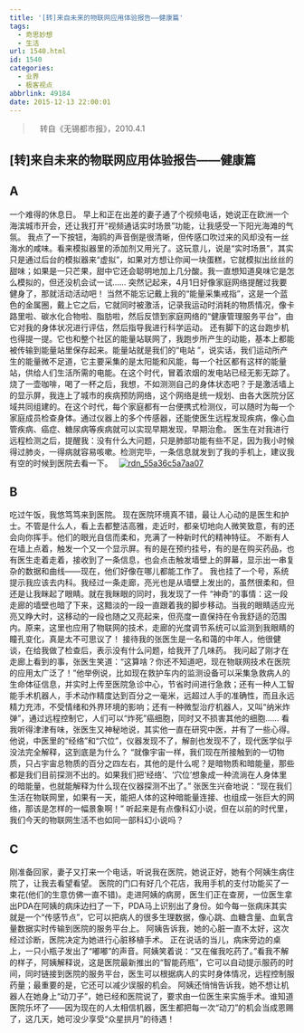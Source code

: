 ```yaml
---
title: '[转]来自未来的物联网应用体验报告——健康篇'
tags:
  - 奇思妙想
  - 生活
url: 1540.html
id: 1540
categories:
  - 业界
  - 极客视点
abbrlink: 49184
date: 2015-12-13 22:00:01
---
```


> 　转自《无锡都市报》，2010.4.1

\[转\]来自未来的物联网应用体验报告——健康篇
------------------------

A
-

一个难得的休息日。 早上和正在出差的妻子通了个视频电话，她说正在欧洲一个海滨城市开会，还让我打开“视频通话实时场景”功能，让我感受一下阳光海滩的气氛。 我点了一下按钮，海鸥的声音倒是很清晰，但传感口吹过来的风却没有一丝海水的咸味。看来模拟器里的添加剂又用光了。这玩意儿，说是“实时场景”，其实只是通过后台的模拟器来“虚拟”，如果对方想让你闻一块蛋糕，它就模拟出丝丝的甜味；如果是一只芒果，甜中它还会聪明地加上几分酸。我一直想知道臭味它是怎么模拟的，但还没机会试一试…… 突然记起来，4月1日好像家庭网络提醒过我要健身了，那就活动活动吧！ 当然不能忘记戴上我的“能量采集戒指”，这是一个蓝色的金属圈，戴上它之后，它就同时被激活，记录我运动时消耗的物质情况，像卡路里啦、碳水化合物啦、脂肪啦，然后反馈到家庭网络的“健康管理服务平台”，由它对我的身体状况进行评估，然后指导我进行科学运动。 还有脚下的这台跑步机也得提一提。它也和整个社区的能量站联网了，我跑步所产生的动能，基本上都能被传输到能量站里保存起来。能量站就是我们的“电站 ”，说实话，我们运动所产生的能量微不足道，它主要采集的是太阳能和风能，每一个社区都有这样的能量站，供给人们生活所需的电能。在这个时代，冒着浓烟的发电站已经无影无踪了。 烧了一壶咖啡，喝了一杯之后，我想，不如测测自己的身体状态吧？于是激活墙上的显示屏，我连上了城市的疾病预防网络，这个网络是统一规划、由各大医院分区域共同组建的。在这个时代，每个家庭都有一台便携式检测仪，可以随时为每一个家庭成员检查身体。通过仪器上的多个传感器，还能使医生远程发现疾病，像心血管疾病、癌症、糖尿病等疾病就可以实现早期发现，早期治愈。 医生在对我进行远程检测之后，提醒我：没有什么大问题，只是肺部功能有些不足，因为我小时候得过肺炎，一得病就容易咳嗽。检测完毕，一条信息就发到了我的手机上，建议我有空的时候到医院去看一下。   [![rdn_55a36c5a7aa07](http://baiyuan.wang/wp-content/uploads/2015/12/rdn_55a36c5a7aa07.png)](http://baiyuan.wang/wp-content/uploads/2015/12/rdn_55a36c5a7aa07.png)

B
-

吃过午饭，我悠笃笃来到医院。 现在医院环境真不错，最让人心动的是医生和护士。不管是什么人，看上去都整洁高雅，走近时，都亲切地向人微笑致意，有的还会向你挥手。他们的眼光自信而柔和，充满了一种新时代的精神特征。 不断有人在墙上点着，触发一个又一个显示屏。有的是在预约挂号，有的是在购买药品，也有医生走着走着，接收到了一条信息，也会点击触发墙壁上的屏幕，显示出一串复杂的数据和曲线——现在，他们好像在哪儿都能工作了。 我也挂了一个号，系统提示我应该去内科。我经过一条走廊，亮光也是从墙壁上发出的，虽然很柔和，但还是让我眯起了眼睛。就在我眯眼的同时，我发现了一件 “神奇”的事情：这一段走廊的墙壁也暗了下来，这黯淡的一段一直跟着我的脚步移动。当我的眼睛适应光亮又睁大时，这移动的一段也随之又亮起来，但亮度一直保持在令我舒适的范围内。原来，这里也应用了物联网的技术，走廊的光度调节系统可以监测到我眼睛的瞳孔变化，真是太不可思议了！ 接待我的张医生是一名和蔼的中年人，他很健谈，在给我做了检查后，表示没有什么问题，给我开了几味药。 我问起了刚才在走廊上看到的事，张医生笑道：“这算啥？你还不知道吧，现在物联网技术在医院的应用太广泛了！”他举例说，比如现在救护车内的监测设备可以采集急救病人的生命体征信息，并实时上传至医院急诊中心，节省时间进行急救；还有一种人工智能手术机器人，手术动作精度达到百分之一毫米，远超过人手的准确性，而且永远精力充沛，不受情绪和外界环境的影响；还有一种微型治疗机器人，又叫“纳米炸弹”，通过远程控制它，人们可以“炸死”癌细胞，同时又不损害其他的细胞…… 看我听得津津有味，张医生又神秘地说，其实他一直在研究中医，并有了一些心得。他说，中医里的“经络”和“穴位”，仪器发现不了，解剖也发现不了，现代医学似乎没法完全解释，这到底是为什么？ “就像宇宙一样，我们现在所接触到的一切物质，只占宇宙总物质的百分之四左右，其他的是什么呢？是暗物质和暗能量，那些都是我们目前探测不出的。如果我们把‘经络’、‘穴位’想象成一种流淌在人身体里的暗能量，也就能解释为什么现在仪器探测不出了。” 张医生兴奋地说：“现在我们生活在物联网里，如果有一天，能把人体的这种暗能量连接、也组成一张巨大的网络，那该是怎样的一幅景象啊！” 听起来是有点像科幻小说，但在以前的时代里，我们今天的物联网生活不也如同一部科幻小说吗？

C
-

刚准备回家，妻子又打来一个电话，听说我在医院，她说正好，她有个阿姨生病住院了，让我去看望看望。 医院的门口有好几个花店，我用手机的支付功能买了一束花(他们的生意仿佛一直不错)。走进阿姨的病房，医生们正在查房，一位医生拿出PDA在阿姨的病床边扫了一下，PDA马上识别出了身份。如今每一张病床其实就是一个“传感节点”，它可以把病人的很多生理数据，像心跳、血糖含量、血氧含量数据实时传输到医院的服务平台上。 阿姨告诉我，她的心脏一直不太好，这次经过诊断，医院决定为她进行心脏移植手术。 正在说话的当儿，病床旁边的桌上，一只小瓶子发出了“嘟嘟”的声音。阿姨笑着说：“又在催我吃药了。”看我不解的样子，阿姨解释说，这是医院最新推出的“智能药瓶”，它可以自动提示服药的时间，同时链接到医院的服务平台，医生可以根据病人的实时身体情况，远程控制服药量；最重要的是，它还可以减少误服的机会。 阿姨还悄悄告诉我，她不想让机器人在她身上“动刀子”，她已经和医院说了，要求由一位医生来实施手术。谁知道医院乐坏了——因为现在的人太相信机器，医生都把每一次“动刀”的机会当成恩赐了，这几天，她可没少享受“众星拱月”的待遇！